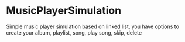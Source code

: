 # MusicPlayerSimulation
Simple music player simulation based on linked list, you have options to create your album, playlist, song, play song, skip, delete
